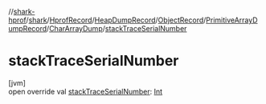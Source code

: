 //[shark-hprof](../../../../../../../index.md)/[shark](../../../../../index.md)/[HprofRecord](../../../../index.md)/[HeapDumpRecord](../../../index.md)/[ObjectRecord](../../index.md)/[PrimitiveArrayDumpRecord](../index.md)/[CharArrayDump](index.md)/[stackTraceSerialNumber](stack-trace-serial-number.md)

# stackTraceSerialNumber

[jvm]\
open override val [stackTraceSerialNumber](stack-trace-serial-number.md): [Int](https://kotlinlang.org/api/latest/jvm/stdlib/kotlin/-int/index.html)
